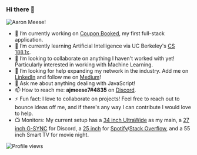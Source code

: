 ### Hi there 👋
![Aaron Meese!](https://user-images.githubusercontent.com/17814535/88552040-33b43880-cfe9-11ea-9cc9-d0f032edfe1b.png)

- 🔭 I’m currently working on [Coupon Booked](https://couponbooked.com), my first full-stack application.
- 🌱 I’m currently learning Artificial Intelligence via UC Berkeley's [CS 188.1x](https://courses.edx.org/courses/BerkeleyX/CS188.1x-4/1T2015/course/).
- 👯 I’m looking to collaborate on anything I haven't worked with yet! Particularly interested in working with Machine Learning.
- 🤔 I’m looking for help expanding my network in the industry. Add me on [LinkedIn](https://www.linkedin.com/in/aaronmeese/) and follow me on [Medium](https://medium.com/@ajmeese7)!
- 💬 Ask me about anything dealing with JavaScript!
- 📫 How to reach me: **ajmeese7#4835** on [Discord](https://discord.com).
- ⚡ Fun fact: I love to collaborate on projects! Feel free to reach out to bounce ideas off me, and if there's any way I can contribute I would love to help.
- 📺 Monitors: My current setup has a [34 inch UltraWide](https://www.bhphotovideo.com/c/product/1224159-REG/lg_34um68_p_34_21_9_ultra_wide.html/SID/wtbs_5f13032e833f32ad3d28012f) as my main, a [27 inch G-SYNC](https://www.amazon.com/dp/B07GWD3ZQL?tag=georiot-us-default-20&th=1&psc=1&ascsubtag=pcg-us-1296332435090532000-20) for Discord, a [25 inch](https://www.amazon.com/Acer-G257HL-bmidx-25-Inch-Widescreen/dp/B00RN08I86/ref=sr_1_57?dchild=1&qid=1595081808&refinements=p_89%3AAcer%2Cp_n_size_browse-bin%3A3547806011&s=pc&sr=1-57) for [Spotify](https://open.spotify.com/user/ajmeese)/[Stack Overflow](https://stackoverflow.com/users/6456163/ajmeese7?tab=profile), and a 55 inch Smart TV for movie night.

![Profile views](https://gpvc.arturio.dev/ajmeese7)
